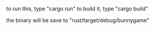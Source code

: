 to run this, type "cargo run"
to build it, type "cargo build"

the binary will be save to "rust/target/debug/bunnygame"
